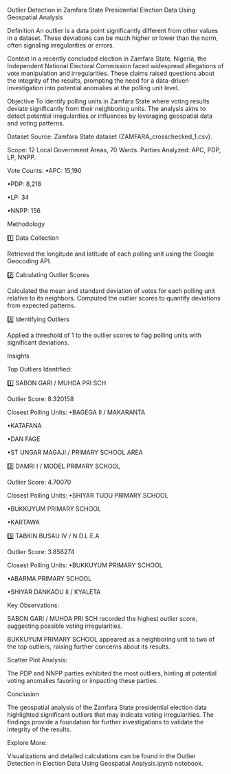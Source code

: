 Outlier Detection in Zamfara State Presidential Election Data Using Geospatial Analysis

Definition
An outlier is a data point significantly different from other values in a dataset. These deviations can be much higher or lower than the norm, often signaling irregularities or errors.

Context
In a recently concluded election in Zamfara State, Nigeria, the Independent National Electoral Commission faced widespread allegations of vote manipulation and irregularities. These claims raised questions about the integrity of the results, prompting the need for a data-driven investigation into potential anomalies at the polling unit level.

Objective
To identify polling units in Zamfara State where voting results deviate significantly from their neighboring units. The analysis aims to detect potential irregularities or influences by leveraging geospatial data and voting patterns.

Dataset
Source: Zamfara State dataset (ZAMFARA_crosschecked_1.csv).

Scope: 12 Local Government Areas, 70 Wards.
Parties Analyzed: APC, PDP, LP, NNPP.

Vote Counts:
•APC: 15,190

•PDP: 8,218

•LP: 34

•NNPP: 156

Methodology

1️⃣ Data Collection

Retrieved the longitude and latitude of each polling unit using the Google Geocoding API.

2️⃣ Calculating Outlier Scores

Calculated the mean and standard deviation of votes for each polling unit relative to its neighbors.
Computed the outlier scores to quantify deviations from expected patterns.

3️⃣ Identifying Outliers

Applied a threshold of 1 to the outlier scores to flag polling units with significant deviations.

Insights

Top Outliers Identified:

1️⃣ SABON GARI / MUHDA PRI SCH

Outlier Score: 8.320158

Closest Polling Units:
•BAGEGA II / MAKARANTA

•KATAFANA

•DAN FAGE

•ST UNGAR MAGAJI / PRIMARY SCHOOL AREA

2️⃣ DAMRI I / MODEL PRIMARY SCHOOL

Outlier Score: 4.70070

Closest Polling Units:
•SHIYAR TUDU PRIMARY SCHOOL

•BUKKUYUM PRIMARY SCHOOL

•KARTAWA

3️⃣ TABKIN BUSAU IV / N.D.L.E.A

Outlier Score: 3.856274

Closest Polling Units:
•BUKKUYUM PRIMARY SCHOOL

•ABARMA PRIMARY SCHOOL

•SHIYAR DANKADU II / KYALETA

Key Observations:

SABON GARI / MUHDA PRI SCH recorded the highest outlier score, suggesting possible voting irregularities.

BUKKUYUM PRIMARY SCHOOL appeared as a neighboring unit to two of the top outliers, raising further concerns about its results.

Scatter Plot Analysis:

The PDP and NNPP parties exhibited the most outliers, hinting at potential voting anomalies favoring or impacting these parties.

Conclusion

The geospatial analysis of the Zamfara State presidential election data highlighted significant outliers that may indicate voting irregularities. The findings provide a foundation for further investigations to validate the integrity of the results.

Explore More:

Visualizations and detailed calculations can be found in the Outlier Detection in Election Data Using Geospatial Analysis.ipynb notebook.





